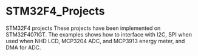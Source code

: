 # STM32F4_Projects
STM32F4 projects
These projects have been implemented on STM32F407IGT. The examples shows how to interface with I2C, SPI when used when NHD LCD, MCP3204 ADC, and MCP3913 energy meter, and DMA for ADC.
